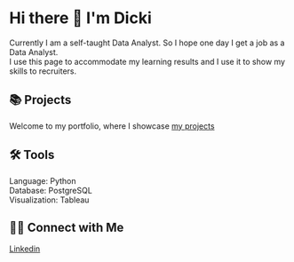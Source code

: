 # Hi there 👋 I'm Dicki

Currently I am a self-taught Data Analyst. So I hope one day I get a job as a Data Analyst. <br/>
I use this page to accommodate my learning results and I use it to show my skills to recruiters.

## 📚 Projects
Welcome to my portfolio, where I showcase [my projects](https://github.com/dikfaj/PortfolioProject)

## 🛠️ Tools
Language: Python <br/>
Database: PostgreSQL <br/>
Visualization: Tableau <br/>

## 👋🏻 Connect with Me
[Linkedin](https://www.linkedin.com/in/dicki-pajri-14bb11164/)


<!--
**dikfaj/dikfaj** is a ✨ _special_ ✨ repository because its `README.md` (this file) appears on your GitHub profile.

Here are some ideas to get you started:

- 🔭 I’m currently working on ...
- 🌱 I’m currently learning ...
- 👯 I’m looking to collaborate on ...
- 🤔 I’m looking for help with ...
- 💬 Ask me about ...
- 📫 How to reach me: ...
- 😄 Pronouns: ...
- ⚡ Fun fact: ...
-->
